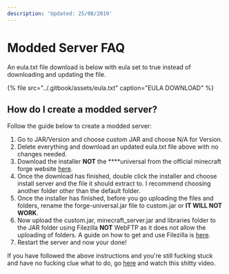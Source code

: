 ```yaml
---
description: 'Updated: 25/08/2019'
---
```


# Modded Server FAQ

An eula.txt file download is below with eula set to true instead of downloading and updating the file.

{% file src="../.gitbook/assets/eula.txt" caption="EULA DOWNLOAD" %}

## How do I create a modded server?

Follow the guide below to create a modded server:

1. Go to JAR/Version and choose custom JAR and choose N/A for Version.
2. Delete everything and download an updated eula.txt file above with no changes needed.
3. Download the installer **NOT** the ****universal from the official minecraft forge website [here](https://files.minecraftforge.net/).
4. Once the download has finished, double click the installer and choose install server and the file it should extract to. I recommend choosing another folder other than the default folder.
5. Once the installer has finished, before you go uploading the files and folders, rename the forge-universal.jar file to custom.jar or **IT WILL NOT WORK**.
6. Now upload the custom.jar, minecraft\_server.jar and libraries folder to the JAR folder using Filezilla **NOT** WebFTP as it does not allow the uploading of folders. A guide on how to get and use Filezilla is [here](../#how-to-get-and-use-the-recommended-ftp-client).
7. Restart the server and now your done!

If you have followed the above instructions and you're still fucking stuck and have no fucking clue what to do, go [here](https://www.youtube.com/watch?v=Bt9MZMF8Vgo) and watch this shitty video.


